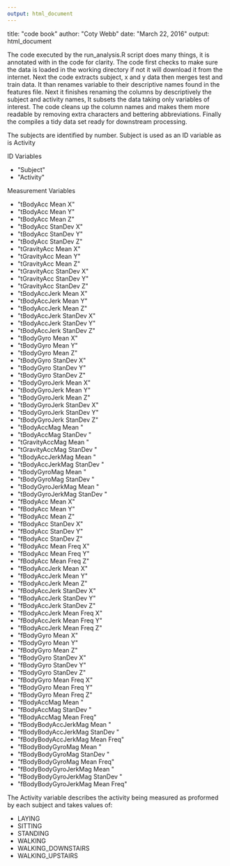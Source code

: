 ```yaml
---
output: html_document
---
```

title: "code book"
author: "Coty Webb"
date: "March 22, 2016"
output: html_document

The code executed by the run_analysis.R script does many things, it is annotated with in the code for clarity.
The code first checks to make sure the data is loaded in the working directory  if not it will download it from the internet. Next the code extracts subject, x and y data then merges test and train data. It than renames variable to their descriptive names found in the features file. Next it finishes renaming the columns by descriptively the subject and activity names, It subsets the data taking only variables of interest. The code cleans up the column names and makes them more readable by removing extra characters and bettering abbreviations. Finally the compiles a tidy data set ready for downstream processing.

The subjects are identified by number. Subject is used as an ID variable as is Activity


ID Variables

* "Subject"
* "Activity"

Measurement Variables

* "tBodyAcc Mean  X"
* "tBodyAcc Mean  Y"
* "tBodyAcc Mean  Z"
* "tBodyAcc StanDev  X"
* "tBodyAcc StanDev  Y"
* "tBodyAcc StanDev  Z"
* "tGravityAcc Mean  X"
* "tGravityAcc Mean  Y"
* "tGravityAcc Mean  Z"
*  "tGravityAcc StanDev  X"
* "tGravityAcc StanDev  Y"
* "tGravityAcc StanDev  Z"
* "tBodyAccJerk Mean  X"
* "tBodyAccJerk Mean  Y"
* "tBodyAccJerk Mean  Z"
* "tBodyAccJerk StanDev  X"
* "tBodyAccJerk StanDev  Y"
* "tBodyAccJerk StanDev  Z"
* "tBodyGyro Mean  X"
* "tBodyGyro Mean  Y"
* "tBodyGyro Mean  Z"
* "tBodyGyro StanDev  X"
* "tBodyGyro StanDev  Y"
* "tBodyGyro StanDev  Z"
* "tBodyGyroJerk Mean  X"
* "tBodyGyroJerk Mean  Y"
* "tBodyGyroJerk Mean  Z"
* "tBodyGyroJerk StanDev  X"
* "tBodyGyroJerk StanDev  Y"
* "tBodyGyroJerk StanDev  Z"
* "tBodyAccMag Mean "
* "tBodyAccMag StanDev "
* "tGravityAccMag Mean "
* "tGravityAccMag StanDev "
* "tBodyAccJerkMag Mean "
* "tBodyAccJerkMag StanDev "
* "tBodyGyroMag Mean "
* "tBodyGyroMag StanDev "
* "tBodyGyroJerkMag Mean "
* "tBodyGyroJerkMag StanDev "
* "fBodyAcc Mean  X"
* "fBodyAcc Mean  Y"
* "fBodyAcc Mean  Z"
* "fBodyAcc StanDev  X"
* "fBodyAcc StanDev  Y"
* "fBodyAcc StanDev  Z"
* "fBodyAcc Mean Freq X"
* "fBodyAcc Mean Freq Y"
* "fBodyAcc Mean Freq Z"
* "fBodyAccJerk Mean  X"
* "fBodyAccJerk Mean  Y"
* "fBodyAccJerk Mean  Z"
* "fBodyAccJerk StanDev  X"
* "fBodyAccJerk StanDev  Y"
* "fBodyAccJerk StanDev  Z"
* "fBodyAccJerk Mean Freq X"
* "fBodyAccJerk Mean Freq Y"
* "fBodyAccJerk Mean Freq Z"
* "fBodyGyro Mean  X"
* "fBodyGyro Mean  Y"
* "fBodyGyro Mean  Z"
* "fBodyGyro StanDev  X"
* "fBodyGyro StanDev  Y"
* "fBodyGyro StanDev  Z"
* "fBodyGyro Mean Freq X"
* "fBodyGyro Mean Freq Y"
* "fBodyGyro Mean Freq Z"
* "fBodyAccMag Mean "
* "fBodyAccMag StanDev "
* "fBodyAccMag Mean Freq"
* "fBodyBodyAccJerkMag Mean "
* "fBodyBodyAccJerkMag StanDev "
* "fBodyBodyAccJerkMag Mean Freq"
* "fBodyBodyGyroMag Mean "
* "fBodyBodyGyroMag StanDev "
* "fBodyBodyGyroMag Mean Freq"
* "fBodyBodyGyroJerkMag Mean "
* "fBodyBodyGyroJerkMag StanDev "
* "fBodyBodyGyroJerkMag Mean Freq"

The Activity variable describes the activity being measured as proformed by each subject
and takes values of:

* LAYING
* SITTING
* STANDING
* WALKING
* WALKING_DOWNSTAIRS
* WALKING_UPSTAIRS


